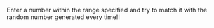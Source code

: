 Enter a number within the range specified and try to match it with the random number generated every time!!
